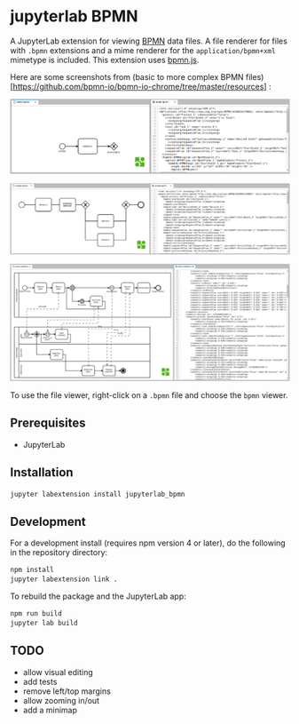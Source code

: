 # jupyterlab BPMN

A JupyterLab extension for viewing [BPMN](http://www.bpmn.org) data
files. A file renderer for files with `.bpmn` extensions and a mime renderer for the
`application/bpmn+xml` mimetype is included. This extension uses
[bpmn.js](http://bpmn.io/toolkit/bpmn-js/).


Here are some screenshots from (basic to more complex BPMN files)[https://github.com/bpmn-io/bpmn-io-chrome/tree/master/resources] :

![Basic example](basic.png)

![Simple example](simple.png)

![Pizza collaboration example](pizza-collaboration.png)

To use the file viewer, right-click on a `.bpmn` file and choose the `bpmn` viewer.

## Prerequisites

* JupyterLab

## Installation

```bash
jupyter labextension install jupyterlab_bpmn
```

## Development

For a development install (requires npm version 4 or later), do the following in the repository directory:

```bash
npm install
jupyter labextension link .
```

To rebuild the package and the JupyterLab app:

```bash
npm run build
jupyter lab build
```

## TODO

* allow visual editing
* add tests
* remove left/top margins
* allow zooming in/out
* add a minimap
